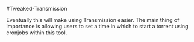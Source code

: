 #Tweaked-Transmission

Eventually this will make using Transmission easier. The main thing of importance is allowing users to set a time in which to start a torrent using cronjobs within this tool.
